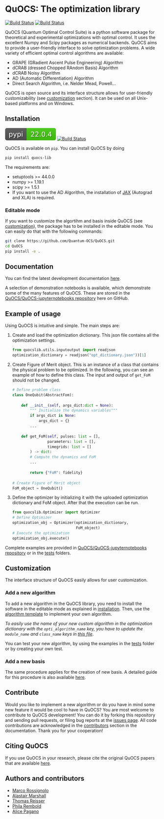 # QuOCS: The optimization library

[![Build Status](https://github.com/Quantum-OCS/QuOCS/actions/workflows/unit_testing_linux.yml/badge.svg)](https://github.com/Quantum-OCS/QuOCS/actions)
[![Build Status](https://github.com/Quantum-OCS/QuOCS/actions/workflows/unit_testing_windows.yml/badge.svg)](https://github.com/Quantum-OCS/QuOCS/actions)

QuOCS (Quantum Optimal Control Suite) is a python software package for theoretical and experimental optimizations with optimal control.
It uses the excellent Numpy and Scipy packages as numerical backends.
QuOCS aims to provide a user-friendly interface to solve optimization problems. A wide variety of efficient optimal control algorithms are available:
* GRAPE (GRadient Ascent Pulse Engineering) Algorithm
* dCRAB (dressed Chopped RAndom Basis) Algorithm
* dCRAB Noisy Algorithm
* AD (Automatic Differentiation) Algorithm
* Direct Search Algorithm, i.e. Nelder Mead, Powell...


QuOCS is open source and its interface structure allows for user-friendly customizability (see [customization](#customization) section). It can be used on all Unix-based platforms and on Windows.

## Installation

[![Pip Package](pypi_badge.svg)](https://pypi.org/project/quocs-lib/)
[![Build Status](https://github.com/Quantum-OCS/QuOCS/actions/workflows/python_publish_PyPI.yml/badge.svg)](https://github.com/Quantum-OCS/QuOCS/actions)

QuOCS is available on `pip`. You can install QuOCS by doing

```bash
pip install quocs-lib
```

The requirements are:
* setuptools >= 44.0.0
* numpy >= 1.19.1
* scipy >= 1.5.1
* If you want to use the AD Algorithm, the installation of [JAX](https://github.com/google/jax) (Autograd and XLA) is required.

### Editable mode
If you want to customize the algortihm and basis inside QuOCS (see [customization](#customization)), the package has to be installed in the editable mode. You can easily do that with the following commands:

```bash
git clone https://github.com/Quantum-OCS/QuOCS.git
cd QuOCS
pip install -e .
```

## Documentation

You can find the latest development documentation [here](https://quantum-ocs.github.io/QuOCS).

A selection of demonstration notebooks is available, which demonstrate some of the many features of QuOCS. These are stored in the [QuOCS/QuOCS-jupyternotebooks repository](https://github.com/Quantum-OCS/QuOCS-jupyternotebooks) here on GitHub.


## Example of usage

Using QuOCS is intuitive and simple. The main steps are:

1. Create and load the optimization dictionary. This json file contains all the optimization settings.
    ```python
    from quocslib.utils.inputoutput import readjson
    optimization_dictionary = readjson("opt_dictionary.json"))[1]
    ```
2. Create Figure of Merit object. This is an instance of a class that contains the physical problem to be optimized. In the following, you can see an example of how to define this class. The input and output of `get_FoM` should not be changed.

    ```python
    # Define problem class
    class OneQubit(AbstractFom):

        def __init__(self, args_dict:dict = None):
            """ Initialize the dynamics variables"""
            if args_dict is None:
                args_dict = {}
            ...

        def get_FoM(self, pulses: list = [],
                    parameters: list = [],
                    timegrids: list = []
            ) -> dict:
            # Compute the dynamics and FoM
            ...

            return {"FoM": fidelity}

    # Create Figure of Merit object
    FoM_object = OneQubit()
    ```
3. Define the optimizer by initializing it with the uploaded optimization dictionary and FoM object. After that the execution can be run.
    ```python
    from quocslib.Optimizer import Optimizer
    # Define Optimizer
    optimization_obj = Optimizer(optimization_dictionary,
                                 FoM_object)
    # Execute the optimization
    optimization_obj.execute()
    ```

Complete examples are provided in [QuOCS/QuOCS-jupyternotebooks repository](https://github.com/Quantum-OCS/QuOCS-jupyternotebooks) or in the [tests](https://github.com/Quantum-OCS/QuOCS/tree/main/tests) folders.

## Customization
The interface structure of QuOCS easily allows for user customization. 

### Add a new algorithm
To add a new algorithm in the QuOCS library, you need to install the software in the editable mode as explained in [installation](#editable-mode).
Then, use the [algorithm template](https://github.com/Quantum-OCS/QuOCS/blob/main/src/quocslib/optimizationalgorithms/AlgorithmTemplate.py) to implement your own algorithm.

*To easily use the name of your new custom algorithm in the optimization dictionary with the `opti_algorithm_name` key, you have to update the `module_name` and `class_name` keys in [this file](https://github.com/Quantum-OCS/QuOCS/blob/main/src/quocslib/utils/map_dictionary.json)*.

You can test your new algorithm, by using the examples in the [tests](https://github.com/Quantum-OCS/QuOCS/tree/main/tests) folder or by creating your own test. 

### Add a new basis
The same procedure applies for the creation of new basis.
A detailed guide for this procedure is also available [here](https://github.com/Quantum-OCS/QuOCS/wiki/Create-new-basis).


## Contribute

Would you like to implement a new algorithm or do you have in mind some new feature it would be cool to have in QuOCS?
You are most welcome to contribute to QuOCS development! You can do it by forking this repository and sending pull requests, or filing bug reports at the [issues page](https://github.com/Quantum-OCS/QuOCS/issues).
All code contributions are acknowledged in the [contributors]() section in the documentation. Thank you for your cooperation!

## Citing QuOCS
If you use QuOCS in your research, please cite the original QuOCS papers that are available [here]().

## Authors and contributors
* [Marco Rossignolo](https://github.com/marcorossignolo)
* [Alastair Marshall](https://github.com/alastair-marshall)
* [Thomas Reisser](https://github.com/ThomasReisser90)
* [Phila Rembold](https://github.com/phila-rembold)
* [Alice Pagano](https://github.com/AlicePagano)
